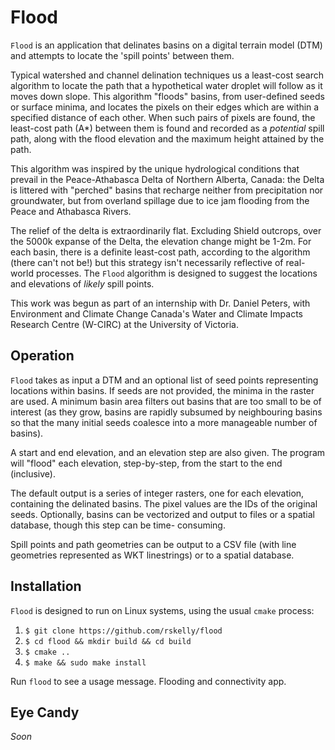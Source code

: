 # Flood

`Flood` is an application that delinates basins on a digital terrain 
model (DTM) and attempts to locate the 'spill points' between them.

Typical watershed and channel delination techniques us a least-cost 
search algorithm to locate the path that a hypothetical water droplet 
will follow as it moves down slope. This algorithm "floods" basins, 
from user-defined seeds or surface minima, and locates the 
pixels on their edges which are within a specified distance of
each other. When such pairs of pixels are found, the least-cost path
(A*) between them is found and recorded as a *potential* spill path,
along with the flood elevation and the maximum height attained by
the path.

This algorithm was inspired by the unique hydrological conditions
that prevail in the Peace-Athabasca Delta of Northern Alberta, Canada:
the Delta is littered with "perched" basins that recharge neither
from precipitation nor groundwater, but from overland spillage due to ice jam
flooding from the Peace and Athabasca Rivers. 

The relief of the delta is extraordinarily flat. Excluding Shield outcrops, 
over the 5000k expanse of the Delta, the elevation change might be 1-2m. For 
each basin, there is a definite least-cost path, according to the algorithm 
(there can't not be!) but this strategy isn't necessarily reflective of 
real-world processes. The `Flood` algorithm is designed to suggest the locations
and elevations of *likely* spill points.

This work was begun as part of an internship with Dr. Daniel Peters, with 
Environment and Climate Change Canada's Water and Climate Impacts Research 
Centre (W-CIRC) at the University of Victoria.

## Operation

`Flood` takes as input a DTM and an optional list of seed points representing locations
within basins. If seeds are not provided, the minima in the raster are used. A minimum basin
area filters out basins that are too small to be of interest (as they grow, basins are rapidly
subsumed by neighbouring basins so that the many initial seeds coalesce into a more manageable
number of basins). 

A start and end elevation, and an elevation step are also given. The program
will "flood" each elevation, step-by-step, from the start to the end (inclusive). 

The default output is a series of integer rasters, one for each elevation, containing the 
delinated basins. The pixel values are the IDs of the original seeds. Optionally, basins 
can be vectorized and output to files or a spatial database, though this step can be time-
consuming.

Spill points and path geometries can be output to a CSV file (with line geometries represented
as WKT linestrings) or to a spatial database.
 
## Installation

`Flood` is designed to run on Linux systems, using the usual `cmake` process:

1) `$ git clone https://github.com/rskelly/flood`
2) `$ cd flood && mkdir build && cd build`
3) `$ cmake ..`
4) `$ make && sudo make install`

Run `flood` to see a usage message.
Flooding and connectivity app.

## Eye Candy

*Soon*